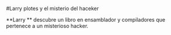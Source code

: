 #Larry plotes y el misterio del haceker

**Larry ** descubre un libro en ensamblador y compiladores que pertenece a un misterioso hacker.

